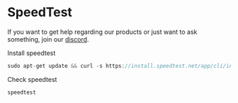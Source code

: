 # SpeedTest

If you want to get help regarding our products or just want to ask something, join our [discord](https://discord.gg/MUCKhgFUCA).

Install speedtest

```java
sudo apt-get update && curl -s https://install.speedtest.net/app/cli/install.deb.sh | sudo bash && sudo apt-get install speedtest && speedtest -u Mbps
```

Check speedtest

```java
speedtest 
```
